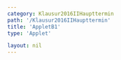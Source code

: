 ```yaml
---
category: Klausur2016IIHaupttermin
path: '/Klausur2016IIHaupttermin'
title: 'AppletB1'
type: 'Applet'

layout: nil
---
```

<link type="text/css" href="https://cdnjs.cloudflare.com/ajax/libs/jsxgraph/0.99.6/jsxgraph.css"><link rel="stylesheet" type="text/css" href="//cdnjs.cloudflare.com/ajax/libs/jsxgraph/0.99.7/jsxgraph.css" />
<div id="75547c15-fce6-4fd8-b927-f912f3e45f76" class="jxgbox" style="width:500px; height:500px">
<script type="text/javascript">
    (function() {
	  //board
var board = JXG.JSXGraph.initBoard('75547c15-fce6-4fd8-b927-f912f3e45f76', {
                boundingbox: [-1, 11, 11, -3],
                axis: true
                
            });
            
var p = x => 0.25 * x * x - 2 * x + 2;
var g = x => 0.5 * x + 2;

var S = board.create('point', [4,-2], {name: 'S', fixed: true, color: 'blue'})

//graph 1.1
var Gp = board.create('functiongraph', [p, -1, 11], {withLabel: true, name:'p', label:{fontsize:15}});

//1.2
//graph
var Gg = board.create('functiongraph', [g, -1, 11], {color: 'gray', withLabel: true, name: 'g', label:{fontsize:15}});
//interception
var A = board.create('point', [0, 2], {name: 'A', fixed: true, size:2, label:{fontsize:15}, color:'blue'});
var C = board.create('point', [10, 7], {name: 'C', fixed: true, color:'blue', size:2, label:{fontsize:15}});

//glider
var B = board.create('glider', [6, -1, Gp], {name: 'B', color: 'orange', size:2, label:{fontsize:15}});


//D
var temp = board.create('line', [A, C], {visible: false});
var D = board.create('reflection', [B, temp], {name: 'D', color:'green', size:2, label:{fontsize:15}});

//segments
var AD = board.create('segment' ,[A,D],{color:'green'});
var AC = board.create('segment' ,[C,D],{color:'green'});
var AB = board.create('segment' ,[A,B],{color:'green'});
var BC = board.create('segment' ,[B,C],{color:'green'});
var BD = board.create('segment', [B,D], {color: 'gray'});

//angle
var M = board.create('midpoint', [B,D], {name: 'M', visible: true, color:'green'});
var AMB = board.create('angle', [A,M,B], {orthotype: 'sectordot', name: ' ', radius:1,});
var CBA = board.create('angle', [C,B,A], {orthotype: 'sectordot', name:'&alpha;', radius:1, label:{fontsize:15}});

//text
var B_T = board.create('text', [0.5, -2.5, function(){
return 'B( ' + JXG.toFixed(B.X(),2) + ', ' + JXG.toFixed(B.Y(),2) + ')';
}], {fontsize: 18});

var M_T = board.create('text', [5.7, -2.5, function(){
return 'M( ' + JXG.toFixed(M.X(),2) + ', ' + JXG.toFixed(M.Y(),2) + ')';
}], {fontsize: 18});

var area_T = board.create('text', [3.5, -2.5, function(){return 'A = ' + (JXG.toFixed(-2.5 * B.X() * B.X() + 25 * B.X(),2))}], {fontsize: 18});
board.create('text', [-0.5, 10.5, '2016 HT II/III B1'], {fontsize:18});

})()
  </script>
  </div>
